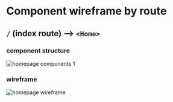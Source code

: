 # Component wireframe by route

## `/` (index route) --> `<Home>`

### component structure

![homepage components 1](https://cloud.githubusercontent.com/assets/12897928/17761087/e1a5ad3c-64c9-11e6-8419-0981fae05e37.png)

### wireframe

![homepage wireframe](https://cloud.githubusercontent.com/assets/12897928/17761105/f42650ba-64c9-11e6-8f2f-539679bf88d3.png)
